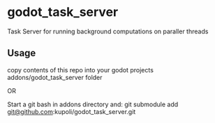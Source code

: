 # godot_task_server
Task Server for running background computations on paraller threads

## Usage
copy contents of this repo into your godot projects addons/godot_task_server folder

OR

Start a git bash in addons directory and:
git submodule add git@github.com:kupoli/godot_task_server.git
